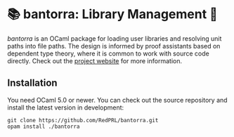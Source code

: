 # 📚 bantorra: Library Management 🔖

_bantorra_ is an OCaml package for loading user libraries and resolving unit paths into file paths. The design is informed by proof assistants based on dependent type theory, where it is common to work with source code directly. Check out the [project website](https://RedPRL.org/bantorra/bantorra) for more information.

## Installation

You need OCaml 5.0 or newer. You can check out the source repository and install the latest version in development:
```
git clone https://github.com/RedPRL/bantorra.git
opam install ./bantorra
```
